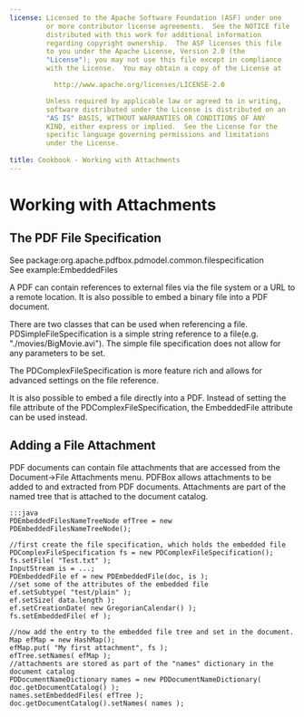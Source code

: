 ```yaml
---
license: Licensed to the Apache Software Foundation (ASF) under one
         or more contributor license agreements.  See the NOTICE file
         distributed with this work for additional information
         regarding copyright ownership.  The ASF licenses this file
         to you under the Apache License, Version 2.0 (the
         "License"); you may not use this file except in compliance
         with the License.  You may obtain a copy of the License at

           http://www.apache.org/licenses/LICENSE-2.0

         Unless required by applicable law or agreed to in writing,
         software distributed under the License is distributed on an
         "AS IS" BASIS, WITHOUT WARRANTIES OR CONDITIONS OF ANY
         KIND, either express or implied.  See the License for the
         specific language governing permissions and limitations
         under the License.
         
title: Cookbook - Working with Attachments
---
```


Working with Attachments
========================

The PDF File Specification
--------------------------

See package:org.apache.pdfbox.pdmodel.common.filespecification  
See example:EmbeddedFiles  

A PDF can contain references to external files via the file system or a URL to a remote 
location. It is also possible to embed a binary file into a PDF document.

There are two classes that can be used when referencing a file. PDSimpleFileSpecification 
is a simple string reference to a file(e.g. "./movies/BigMovie.avi"). The simple file 
specification does not allow for any parameters to be set. 

The PDComplexFileSpecification is more feature rich and allows for advanced settings on 
the file reference.

It is also possible to embed a file directly into a PDF. Instead of setting the file 
attribute of the PDComplexFileSpecification, the EmbeddedFile attribute can be used instead.

Adding a File Attachment
------------------------

PDF documents can contain file attachments that are accessed from the Document->File Attachments 
menu. PDFBox allows attachments to be added to and extracted from PDF documents. 
Attachments are part of the named tree that is attached to the document catalog.

	:::java
	PDEmbeddedFilesNameTreeNode efTree = new PDEmbeddedFilesNameTreeNode();

	//first create the file specification, which holds the embedded file
	PDComplexFileSpecification fs = new PDComplexFileSpecification();
	fs.setFile( "Test.txt" );
	InputStream is = ...;
	PDEmbeddedFile ef = new PDEmbeddedFile(doc, is );
	//set some of the attributes of the embedded file
	ef.setSubtype( "test/plain" );
	ef.setSize( data.length );
	ef.setCreationDate( new GregorianCalendar() );
	fs.setEmbeddedFile( ef );

	//now add the entry to the embedded file tree and set in the document.
	Map efMap = new HashMap();
	efMap.put( "My first attachment", fs );
	efTree.setNames( efMap );
	//attachments are stored as part of the "names" dictionary in the document catalog
	PDDocumentNameDictionary names = new PDDocumentNameDictionary( doc.getDocumentCatalog() );
	names.setEmbeddedFiles( efTree );
	doc.getDocumentCatalog().setNames( names );